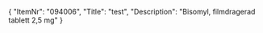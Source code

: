 {
  "ItemNr": "094006",
  "Title": "test",
  "Description": "Bisomyl, filmdragerad tablett 2,5 mg"
}